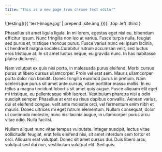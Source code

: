 ```yaml
---
title: "This is a new page from chrome text editor"
---
```


![testing]({{ 'test-image.jpg' | prepend: site.img }}){: .top .left .third }

Phasellus sit amet ligula ligula. In mi lorem, egestas eget nisl eu, bibendum efficitur ipsum. Nunc fringilla non leo at varius. Fusce turpis nulla, feugiat sed purus et, tristique rhoncus purus. Fusce varius nunc vel ipsum lacinia, ut hendrerit magna sodales.<!--more-->Curabitur rutrum accumsan velit, sed luctus eros tristique at. In sit amet luctus neque, eu gravida nunc. In hac habitasse platea dictumst.

Nam volutpat ex quis nisi porta, in malesuada purus eleifend. Morbi cursus purus ut libero cursus ullamcorper. Proin vel erat sem. Mauris ullamcorper porta dolor non blandit. Donec fringilla euismod purus in pretium. Nam scelerisque purus sit amet ante cursus, vitae porttitor massa mollis. In eu tellus a magna tincidunt lobortis sit amet quis augue. Fusce aliquam elit eget mi tristique, eu pellentesque nibh laoreet. Vestibulum pharetra nisi a odio suscipit semper. Phasellus at erat eu risus dapibus convallis. Aenean varius, dui et eleifend congue, velit ante molestie orci, vel fermentum enim nibh et mauris. Donec ultrices mi eget rutrum elementum. Nullam consequat, dolor ut commodo molestie, nunc nisl lacinia augue, in ullamcorper purus arcu vitae odio. Nulla facilisi.

Nullam aliquet nunc vitae tempus vulputate. Integer suscipit, lectus vitae sollicitudin feugiat, erat felis eleifend nisi, sit amet interdum sem tortor et orci. Aliquam erat volutpat. Donec sit amet cursus dui. Duis libero arcu, volutpat sed dui non, vestibulum volutpat elit. Sed quis.
